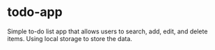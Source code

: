 # todo-app
Simple to-do list app that allows users to search, add, edit, and delete items. Using local storage to store the data.
